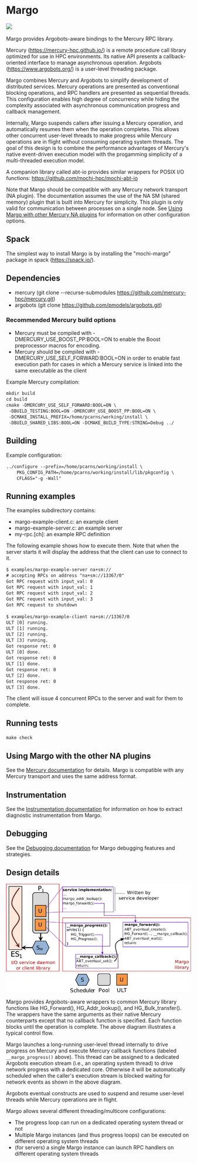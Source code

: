 # Margo

![](https://github.com/mochi-hpc/mochi-margo/actions/workflows/test.yml/badge.svg)

Margo provides Argobots-aware bindings to the Mercury RPC library.

Mercury (https://mercury-hpc.github.io/) is a remote procedure call
library optimized for use in HPC environments.  Its native API presents a
callback-oriented interface to manage asynchronous operation.  Argobots
(https://www.argobots.org/) is a user-level threading package.

Margo combines Mercury and Argobots to simplify development of distributed
services.  Mercury operations are presented as conventional blocking
operations, and RPC handlers are presented as sequential threads.  This
configuration enables high degree of concurrency while hiding the
complexity associated with asynchronous communication progress and callback
management.

Internally, Margo suspends callers after issuing a Mercury operation, and
automatically resumes them when the operation completes.  This allows
other concurrent user-level threads to make progress while Mercury
operations are in flight without consuming operating system threads.
The goal of this design is to combine the performance advantages of
Mercury's native event-driven execution model with the progamming
simplicity of a multi-threaded execution model.

A companion library called abt-io provides similar wrappers for POSIX I/O
functions: https://github.com/mochi-hpc/mochi-abt-io

Note that Margo should be compatible with any Mercury network
transport (NA plugin).  The documentation assumes the use of
the NA SM (shared memory) plugin that is built into Mercury for
simplicity.  This plugin is only valid for communication between
processes on a single node.  See [Using Margo with other Mercury NA
plugins](##using-margo-with-other-mercury-na-plugins) for information
on other configuration options.

##  Spack

The simplest way to install Margo is by installing the "mochi-margo" package
in spack (https://spack.io/).

##  Dependencies

* mercury  (git clone --recurse-submodules https://github.com/mercury-hpc/mercury.git)
* argobots (git clone https://github.com/pmodels/argobots.git)

### Recommended Mercury build options

* Mercury must be compiled with -DMERCURY_USE_BOOST_PP:BOOL=ON to enable the
  Boost preprocessor macros for encoding.
* Mercury should be compiled with -DMERCURY_USE_SELF_FORWARD:BOOL=ON in order to enable
  fast execution path for cases in which a Mercury service is linked into the same
  executable as the client

Example Mercury compilation:

```
mkdir build
cd build
cmake -DMERCURY_USE_SELF_FORWARD:BOOL=ON \
 -DBUILD_TESTING:BOOL=ON -DMERCURY_USE_BOOST_PP:BOOL=ON \
 -DCMAKE_INSTALL_PREFIX=/home/pcarns/working/install \
 -DBUILD_SHARED_LIBS:BOOL=ON -DCMAKE_BUILD_TYPE:STRING=Debug ../
```

## Building

Example configuration:

    ../configure --prefix=/home/pcarns/working/install \
        PKG_CONFIG_PATH=/home/pcarns/working/install/lib/pkgconfig \
        CFLAGS="-g -Wall"

## Running examples

The examples subdirectory contains:

* margo-example-client.c: an example client
* margo-example-server.c: an example server
* my-rpc.[ch]: an example RPC definition

The following example shows how to execute them.  Note that when the server starts it will display the address that the client can use to connect to it.


```
$ examples/margo-example-server na+sm://
# accepting RPCs on address "na+sm://13367/0"
Got RPC request with input_val: 0
Got RPC request with input_val: 1
Got RPC request with input_val: 2
Got RPC request with input_val: 3
Got RPC request to shutdown

$ examples/margo-example-client na+sm://13367/0
ULT [0] running.
ULT [1] running.
ULT [2] running.
ULT [3] running.
Got response ret: 0
ULT [0] done.
Got response ret: 0
ULT [1] done.
Got response ret: 0
ULT [2] done.
Got response ret: 0
ULT [3] done.
```

The client will issue 4 concurrent RPCs to the server and wait for them to
complete.

## Running tests

`make check`

## Using Margo with the other NA plugins

See the [Mercury
documentation](http://mercury-hpc.github.io/documentation/) for details.
Margo is compatible with any Mercury transport and uses the same address
format.

## Instrumentation

See the [Instrumentation documentation](doc/instrumentation.md) for
information on how to extract diagnostic instrumentation from Margo.

## Debugging

See the [Debugging documentation](doc/debugging.md) for Margo debugging
features and strategies.

## Design details

![Margo architecture](doc/fig/margo-diagram.png)

Margo provides Argobots-aware wrappers to common Mercury library functions
like HG_Forward(), HG_Addr_lookup(), and HG_Bulk_transfer().  The wrappers
have the same arguments as their native Mercury counterparts except that no
callback function is specified.  Each function blocks until the operation
is complete.  The above diagram illustrates a typical control flow.

Margo launches a long-running user-level thread internally to drive
progress on Mercury and execute Mercury callback functions (labeled
```__margo_progress()``` above).  This thread can be assigned to a
dedicated Argobots execution stream (i.e., an operating system thread)
to drive network progress with a dedicated core.  Otherwise it will be
automatically scheduled when the caller's execution stream is blocked
waiting for network events as shown in the above diagram.

Argobots eventual constructs are used to suspend and resume user-level
threads while Mercury operations are in flight.

Margo allows several different threading/multicore configurations:
* The progress loop can run on a dedicated operating system thread or not
* Multiple Margo instances (and thus progress loops) can be
  executed on different operating system threads
* (for servers) a single Margo instance can launch RPC handlers
  on different operating system threads
